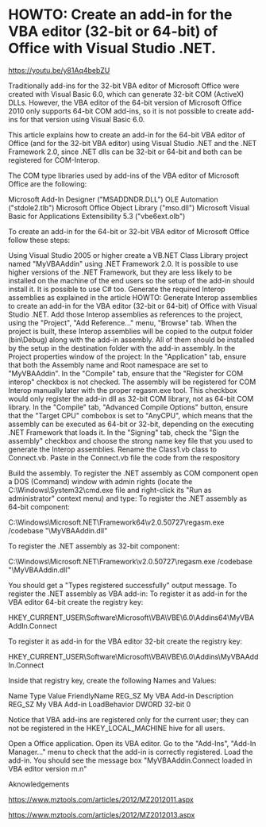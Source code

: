 # HOWTO: Create an add-in for the VBA editor (32-bit or 64-bit) of Office with Visual Studio .NET.

https://youtu.be/y81Aq4bebZU

Traditionally add-ins for the 32-bit VBA editor of Microsoft Office were created with Visual Basic 6.0, which can generate 32-bit COM (ActiveX) DLLs. However, the VBA editor of the 64-bit version of Microsoft Office 2010 only supports 64-bit COM add-ins, so it is not possible to create add-ins for that version using Visual Basic 6.0.

This article explains how to create an add-in for the 64-bit VBA editor of Office (and for the 32-bit VBA editor) using Visual Studio .NET and the .NET Framework 2.0, since .NET dlls can be 32-bit or 64-bit and both can be registered for COM-Interop.

The COM type libraries used by add-ins of the VBA editor of Microsoft Office are the following:

Microsoft Add-In Designer ("MSADDNDR.DLL")
OLE Automation ("stdole2.tlb")
Microsoft Office <version> Object Library ("mso.dll")
Microsoft Visual Basic for Applications Extensibility 5.3 ("vbe6ext.olb")
  
To create an add-in for the 64-bit or 32-bit VBA editor of Microsoft Office follow these steps:

Using Visual Studio 2005 or higher create a VB.NET Class Library project named "MyVBAAddin" using .NET Framework 2.0. It is possible to use higher versions of the .NET Framework, but they are less likely to be installed on the machine of the end users so the setup of the add-in should install it. It is possible to use C# too.
Generate the required Interop assemblies as explained in the article HOWTO: Generate Interop assemblies to create an add-in for the VBA editor (32-bit or 64-bit) of Office with Visual Studio .NET.
Add those Interop assemblies as references to the project, using the "Project", "Add Reference..." menu, "Browse" tab. When the project is built, these Interop assemblies will be copied to the output folder (bin\Debug) along with the add-in assembly. All of them should be installed by the setup in the destination folder with the add-in assembly.
In the Project properties window of the project:
In the "Application" tab, ensure that both the Assembly name and Root namespace are set to "MyVBAAddin".
In the "Compile" tab, ensure that the "Register for COM interop" checkbox is not checked. The assembly will be registered for COM Interop manually later with the proper regasm.exe tool. This checkbox would only register the add-in dll as 32-bit COM library, not as 64-bit COM library.
In the "Compile" tab, "Advanced Compile Options" button, ensure that the "Target CPU" combobox is set to "AnyCPU", which means that the assembly can be executed as 64-bit or 32-bit, depending on the executing .NET Framework that loads it.
In the "Signing" tab, check the "Sign the assembly" checkbox and choose the strong name key file that you used to generate the Interop assemblies.
Rename the Class1.vb class to Connect.vb.
Paste in the Connect.vb file the code from the respository

Build the assembly.
To register the .NET assembly as COM component open a DOS (Command) window with admin rights (locate the C:\Windows\System32\cmd.exe file and right-click its "Run as administrator" context menu) and type:
To register the .NET assembly as 64-bit component:

C:\Windows\Microsoft.NET\Framework64\v2.0.50727\regasm.exe /codebase "<path-to-assembly>\MyVBAAddin.dll"
 
To register the .NET assembly as 32-bit component:

C:\Windows\Microsoft.NET\Framework\v2.0.50727\regasm.exe /codebase "<path-to-assembly>\MyVBAAddin.dll"

You should get a "Types registered successfully" output message.
To register the .NET assembly as VBA add-in:
To register it as add-in for the VBA editor 64-bit create the registry key:

HKEY_CURRENT_USER\Software\Microsoft\VBA\VBE\6.0\Addins64\MyVBAAddIn.Connect

To register it as add-in for the VBA editor 32-bit create the registry key:

HKEY_CURRENT_USER\Software\Microsoft\VBA\VBE\6.0\Addins\MyVBAAddIn.Connect

Inside that registry key, create the following Names and Values:

Name	Type	Value
FriendlyName	REG_SZ	My VBA Add-in
Description	REG_SZ	My VBA Add-in
LoadBehavior	DWORD 32-bit	0

Notice that VBA add-ins are registered only for the current user; they can not be registered in the HKEY_LOCAL_MACHINE hive for all users.

Open a Office application.
Open its VBA editor.
Go to the "Add-Ins", "Add-In Manager..." menu to check that the add-in is correctly registered.
Load the add-in. You should see the message box "MyVBAAddin.Connect loaded in VBA editor version m.n"

Aknowledgements

https://www.mztools.com/articles/2012/MZ2012011.aspx

https://www.mztools.com/articles/2012/MZ2012013.aspx
